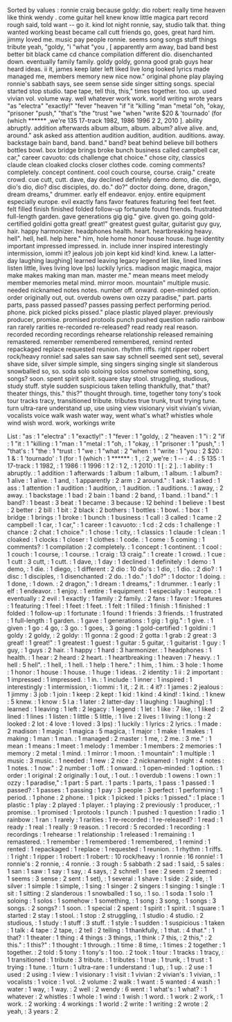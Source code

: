 Sorted by values :
ronnie craig because goldy: dio robert: really time heaven like think wendy . come guitar hell knew know little magica part record rough said, told want -- go it. kind lot night ronnie, say, studio talk that. thing wanted working beast became call cutt friends go, goes, great hard him. jimmy loved me. music pay people ronnie. seems song songs stuff things tribute yeah, "goldy, "i "what "you , [ apparently arm away, bad band best better bit black came cd chance compilation different dio. disenchanted down. eventually family family. goldy goldy, gonna good grab guys hear heard ideas. ii it, james keep later left liked live long looked lyrics made managed me, members memory new nice now." original phone play playing ronnie's sabbath says, see seem sense side singer sitting songs. special started stop studio. tape tape, tell this, this," times together. too. up. used vivian vol. volume way. well whatever work work. world writing wrote years "as "electra" "exactly!" "fever "heaven "if "it "killing "man "metal "oh, "okay, "prisoner "push," "that's "the "trust "we "when "write $20 & 'tournado' (for (which ****** ,we're 135 17-track 1982, 1986 1996 2 2, 2010 ]. ability abruptly. addition afterwards album album, album. album? alive alive. and, around." ask asked ass attention audition audition, audition. auditions. away. backstage bain band, band. band." band? beat behind believe bill bothers bottles bowl. box bridge brings broke bunch business called campbell car, car," career cavuoto: cds challenge chat choice." chose city, classics claude clean cloaked clocks closer clothes code. coming comments? completely. concept continent. cool couch course, course. craig." create crowd. cue cutt, cutt. dave, day declined definitely demo demo, die. diego, dio's dio, dio? disc disciples, do. do." do?" doctor doing. done, dragon," dream dreams," drummer. early elf endeavor. enjoy. entire equipment especially europe. evil exactly fans favor features featuring feel feet feet. felt filled finish finished folded follow-up fortunate found friends. frustrated full-length garden. gave generations gig gig." give. given go. going gold-certified goldini gotta great! great!" greatest guest guitar, guitarist guy guy, hair. happy harmonizer. headphones health. heart. heartbreaking heavy. hell". hell, hell. help here." him, hole home honor house house. huge identity important impressed impressed. in. include inner inspired interestingly intermission, iommi it? jealous job join kept kid kind! kind. knew. l.a latter-day laughing laughing] learned leaving legacy legend let like, lined lines listen little, lives living love lps) luckily lyrics. madison magic magica, major make makes making man man. master me." mean means meet melody member memories metal mind. mirror moon. mountain" multiple music. needed nicknamed notes notes. number off. onward. open-minded option. order originally out, out. overdub owens own ozzy paradise," part. parts parts, pass passed passed? passes passing perfect performing period. phone. pick picked picks pissed." place plastic played player. previously producer, promise. promised protools punch pushed question radio rainbow ran rarely rarities re-recorded re-released? read ready real reason. recorded recording recordings rehearse relationship released remaining remastered. remember remembered remembered, remind rented repackaged replace requested reunion. rhythm riffs. right ripper robert rock/heavy ronnie! sad sales san saw say schnell seemed sent set), several shave side, silver simple simple, sing singers singing single sit slanderous snowballed so, so. soda solo soloing solos somehow something, song, songs? soon. spent spirit spirit. square stay stool. struggling, studious, study stuff. style sudden suspicious taken telling thankfully, that." that? theater things, this." this?" thought through. time, together tony tony's took tour tracks tracy, transitioned tribute. tributes true trunk, trust trying tune. turn ultra-rare understand up, use using view visionary visit vivian's vivian, vocalists voice walk wash water way, went what's what? whistles whole wind wish word. work, workings write 

List :
"as : 1
"electra" : 1
"exactly!" : 1
"fever : 1
"goldy, : 2
"heaven : 1
"i : 2
"if : 1
"it : 1
"killing : 1
"man : 1
"metal : 1
"oh, : 1
"okay, : 1
"prisoner : 1
"push," : 1
"that's : 1
"the : 1
"trust : 1
"we : 1
"what : 2
"when : 1
"write : 1
"you : 2
$20 : 1
& : 1
'tournado' : 1
(for : 1
(which : 1
****** : 1
, : 2
,we're : 1
-- : 4
. : 5
135 : 1
17-track : 1
1982, : 1
1986 : 1
1996 : 1
2 : 1
2, : 1
2010 : 1
[ : 2
]. : 1
ability : 1
abruptly. : 1
addition : 1
afterwards : 1
album : 1
album, : 1
album. : 1
album? : 1
alive : 1
alive. : 1
and, : 1
apparently : 2
arm : 2
around." : 1
ask : 1
asked : 1
ass : 1
attention : 1
audition : 1
audition, : 1
audition. : 1
auditions. : 1
away, : 2
away. : 1
backstage : 1
bad : 2
bain : 1
band : 2
band, : 1
band. : 1
band." : 1
band? : 1
beast : 3
beat : 1
became : 3
because : 12
behind : 1
believe : 1
best : 2
better : 2
bill : 1
bit : 2
black : 2
bothers : 1
bottles : 1
bowl. : 1
box : 1
bridge : 1
brings : 1
broke : 1
bunch : 1
business : 1
call : 3
called : 1
came : 2
campbell : 1
car, : 1
car," : 1
career : 1
cavuoto: : 1
cd : 2
cds : 1
challenge : 1
chance : 2
chat : 1
choice." : 1
chose : 1
city, : 1
classics : 1
claude : 1
clean : 1
cloaked : 1
clocks : 1
closer : 1
clothes : 1
code. : 1
come : 5
coming : 1
comments? : 1
compilation : 2
completely. : 1
concept : 1
continent. : 1
cool : 1
couch : 1
course, : 1
course. : 1
craig : 13
craig." : 1
create : 1
crowd. : 1
cue : 1
cutt : 3
cutt, : 1
cutt. : 1
dave, : 1
day : 1
declined : 1
definitely : 1
demo : 1
demo, : 1
die. : 1
diego, : 1
different : 2
dio : 10
dio's : 1
dio, : 1
dio. : 2
dio? : 1
disc : 1
disciples, : 1
disenchanted : 2
do. : 1
do." : 1
do?" : 1
doctor : 1
doing. : 1
done, : 1
down. : 2
dragon," : 1
dream : 1
dreams," : 1
drummer. : 1
early : 1
elf : 1
endeavor. : 1
enjoy. : 1
entire : 1
equipment : 1
especially : 1
europe. : 1
eventually : 2
evil : 1
exactly : 1
family : 2
family. : 2
fans : 1
favor : 1
features : 1
featuring : 1
feel : 1
feet : 1
feet. : 1
felt : 1
filled : 1
finish : 1
finished : 1
folded : 1
follow-up : 1
fortunate : 1
found : 1
friends : 3
friends. : 1
frustrated : 1
full-length : 1
garden. : 1
gave : 1
generations : 1
gig : 1
gig." : 1
give. : 1
given : 1
go : 4
go, : 3
go. : 1
goes, : 3
going : 1
gold-certified : 1
goldini : 1
goldy : 2
goldy, : 2
goldy: : 11
gonna : 2
good : 2
gotta : 1
grab : 2
great : 3
great! : 1
great!" : 1
greatest : 1
guest : 1
guitar : 5
guitar, : 1
guitarist : 1
guy : 1
guy, : 1
guys : 2
hair. : 1
happy : 1
hard : 3
harmonizer. : 1
headphones : 1
health. : 1
hear : 2
heard : 2
heart. : 1
heartbreaking : 1
heaven : 7
heavy. : 1
hell : 5
hell". : 1
hell, : 1
hell. : 1
help : 1
here." : 1
him, : 1
him. : 3
hole : 1
home : 1
honor : 1
house : 1
house. : 1
huge : 1
ideas. : 2
identity : 1
ii : 2
important : 1
impressed : 1
impressed. : 1
in. : 1
include : 1
inner : 1
inspired : 1
interestingly : 1
intermission, : 1
iommi : 1
it, : 2
it. : 4
it? : 1
james : 2
jealous : 1
jimmy : 3
job : 1
join : 1
keep : 2
kept : 1
kid : 1
kind : 4
kind! : 1
kind. : 1
knew : 5
knew. : 1
know : 5
l.a : 1
later : 2
latter-day : 1
laughing : 1
laughing] : 1
learned : 1
leaving : 1
left : 2
legacy : 1
legend : 1
let : 1
like : 7
like, : 1
liked : 2
lined : 1
lines : 1
listen : 1
little : 5
little, : 1
live : 2
lives : 1
living : 1
long : 2
looked : 2
lot : 4
love : 1
loved : 3
lps) : 1
luckily : 1
lyrics : 2
lyrics. : 1
made : 2
madison : 1
magic : 1
magica : 5
magica, : 1
major : 1
make : 1
makes : 1
making : 1
man : 1
man. : 1
managed : 2
master : 1
me, : 2
me. : 3
me." : 1
mean : 1
means : 1
meet : 1
melody : 1
member : 1
members : 2
memories : 1
memory : 2
metal : 1
mind. : 1
mirror : 1
moon. : 1
mountain" : 1
multiple : 1
music : 3
music. : 1
needed : 1
new : 2
nice : 2
nicknamed : 1
night : 4
notes : 1
notes. : 1
now." : 2
number : 1
off. : 1
onward. : 1
open-minded : 1
option. : 1
order : 1
original : 2
originally : 1
out, : 1
out. : 1
overdub : 1
owens : 1
own : 1
ozzy : 1
paradise," : 1
part : 5
part. : 1
parts : 1
parts, : 1
pass : 1
passed : 1
passed? : 1
passes : 1
passing : 1
pay : 3
people : 3
perfect : 1
performing : 1
period. : 1
phone : 2
phone. : 1
pick : 1
picked : 1
picks : 1
pissed." : 1
place : 1
plastic : 1
play : 2
played : 1
player. : 1
playing : 2
previously : 1
producer, : 1
promise. : 1
promised : 1
protools : 1
punch : 1
pushed : 1
question : 1
radio : 1
rainbow : 1
ran : 1
rarely : 1
rarities : 1
re-recorded : 1
re-released? : 1
read : 1
ready : 1
real : 1
really : 9
reason. : 1
record : 5
recorded : 1
recording : 1
recordings : 1
rehearse : 1
relationship : 1
released : 1
remaining : 1
remastered. : 1
remember : 1
remembered : 1
remembered, : 1
remind : 1
rented : 1
repackaged : 1
replace : 1
requested : 1
reunion. : 1
rhythm : 1
riffs. : 1
right : 1
ripper : 1
robert : 1
robert: : 10
rock/heavy : 1
ronnie : 16
ronnie! : 1
ronnie's : 2
ronnie, : 4
ronnie. : 3
rough : 5
sabbath : 2
sad : 1
said, : 5
sales : 1
san : 1
saw : 1
say : 1
say, : 4
says, : 2
schnell : 1
see : 2
seem : 2
seemed : 1
seems : 3
sense : 2
sent : 1
set), : 1
several : 1
shave : 1
side : 2
side, : 1
silver : 1
simple : 1
simple, : 1
sing : 1
singer : 2
singers : 1
singing : 1
single : 1
sit : 1
sitting : 2
slanderous : 1
snowballed : 1
so, : 1
so. : 1
soda : 1
solo : 1
soloing : 1
solos : 1
somehow : 1
something, : 1
song : 3
song, : 1
songs : 3
songs. : 2
songs? : 1
soon. : 1
special : 2
spent : 1
spirit : 1
spirit. : 1
square : 1
started : 2
stay : 1
stool. : 1
stop : 2
struggling, : 1
studio : 4
studio. : 2
studious, : 1
study : 1
stuff : 3
stuff. : 1
style : 1
sudden : 1
suspicious : 1
taken : 1
talk : 4
tape : 2
tape, : 2
tell : 2
telling : 1
thankfully, : 1
that. : 4
that." : 1
that? : 1
theater : 1
thing : 4
things : 3
things, : 1
think : 7
this, : 2
this," : 2
this." : 1
this?" : 1
thought : 1
through. : 1
time : 8
time, : 1
times : 2
together : 1
together. : 2
told : 5
tony : 1
tony's : 1
too. : 2
took : 1
tour : 1
tracks : 1
tracy, : 1
transitioned : 1
tribute : 3
tribute. : 1
tributes : 1
true : 1
trunk, : 1
trust : 1
trying : 1
tune. : 1
turn : 1
ultra-rare : 1
understand : 1
up, : 1
up. : 2
use : 1
used : 2
using : 1
view : 1
visionary : 1
visit : 1
vivian : 2
vivian's : 1
vivian, : 1
vocalists : 1
voice : 1
vol. : 2
volume : 2
walk : 1
want : 5
wanted : 4
wash : 1
water : 1
way, : 1
way. : 2
well : 2
wendy : 6
went : 1
what's : 1
what? : 1
whatever : 2
whistles : 1
whole : 1
wind : 1
wish : 1
word. : 1
work : 2
work, : 1
work. : 2
working : 4
workings : 1
world : 2
write : 1
writing : 2
wrote : 2
yeah, : 3
years : 2
